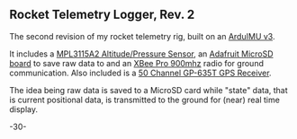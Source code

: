 Rocket Telemetry Logger, Rev. 2
----

The second revision of my rocket telemetry rig, built on an [ArduIMU v3](https://code.google.com/p/ardu-imu/wiki/IntroductionPage).

It includes a [MPL3115A2 Altitude/Pressure Sensor](https://www.sparkfun.com/products/11084), an [Adafruit MicroSD board](https://www.adafruit.com/products/254) to save raw data to and an [XBee Pro 900mhz](https://www.sparkfun.com/products/9097) radio for ground communication.  Also included is a [50 Channel GP-635T GPS Receiver](https://www.sparkfun.com/products/11571).

The idea being raw data is saved to a MicroSD card while "state" data, that is current positional data, is transmitted to the ground for (near) real time display.

-30-

